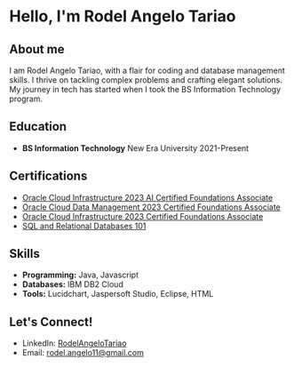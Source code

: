 # Hello, I'm Rodel Angelo Tariao

## About me

I am Rodel Angelo Tariao, with a flair for coding and database management skills. I thrive on tackling complex problems and crafting elegant solutions. My journey in tech has started when I took the BS Information Technology program.

## Education

- **BS Information Technology**
  New Era University
  2021-Present

## Certifications

- [Oracle Cloud Infrastructure 2023 AI Certified Foundations Associate](https://catalog-education.oracle.com/pls/certview/sharebadge?id=BAD501F7D41F277E40A199B18149FEA4A3D9E17F9B19003B8AAB9C4A5133B4DC&fbclid=IwAR2xBWvSP4zIOJxz9YfiSfbAKFKzc9XykIo5yPv-z-Fxr3JQNMSt2YPaLTY)
- [Oracle Cloud Data Management 2023 Certified Foundations Associate](https://catalog-education.oracle.com/pls/certview/sharebadge?id=69CB59FDF676BEDDC2B2F434E3BE25976554230C375F0345752F5710054B7091&fbclid=IwAR2pyQdjNQEDEuD6glgmNqWoW5hq86Ts2ZjousUmO3-TTUyMopHIpEbl0ac)
- [Oracle Cloud Infrastructure 2023 Certified Foundations Associate](https://catalog-education.oracle.com/pls/certview/sharebadge?id=B0E1730E1B2BE8586DB6B2CD0AB3C4866C9D12E651FD005A07E3F858EC02322C&fbclid=IwAR341Pzm-BE0rTrfO2VNvvv7mD_kjuGkapwYVn38lUQJEJwq1PVHfWdAz7g)
- [SQL and Relational Databases 101](https://courses.cognitiveclass.ai/certificates/4c7f91dba1114b52b501901718964a1d)

## Skills

- **Programming:** Java, Javascript
- **Databases:** IBM DB2 Cloud
- **Tools:** Lucidchart, Jaspersoft Studio, Eclipse, HTML

## Let's Connect!

- LinkedIn: [RodelAngeloTariao](https://www.linkedin.com/in/rodel-angelo-0022b32a3/)
- Email: rodel.angelo11@gmail.com
